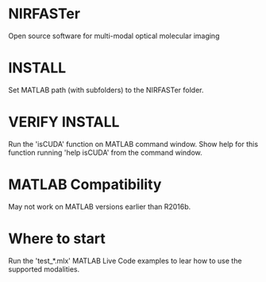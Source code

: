 # NIRFASTer
Open source software for multi-modal optical molecular imaging

# INSTALL
Set MATLAB path (with subfolders) to the NIRFASTer folder.

# VERIFY INSTALL
Run the 'isCUDA' function on MATLAB command window.
Show help for this function running 'help isCUDA' from the command window.

# MATLAB Compatibility
May not work on MATLAB versions earlier than R2016b.

# Where to start
Run the 'test_*.mlx' MATLAB Live Code examples to lear how to use the supported modalities.
